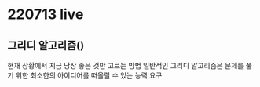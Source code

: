 # 220713 live

## 그리디 알고리즘()
현재 상황에서 지금 당장 좋은 것만 고르는 방법
일반적인 그리디 알고리즘은 문제를 풀기 위한 최소한의 아이디어를 떠올릴 수 있는 능력 요구